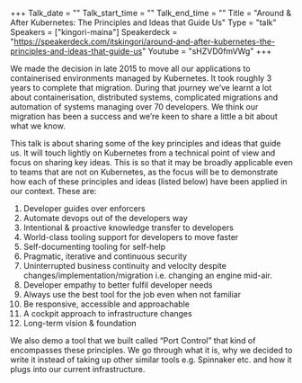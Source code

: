 +++
Talk_date = ""
Talk_start_time = ""
Talk_end_time = ""
Title = "Around & After Kubernetes: The Principles and Ideas that Guide Us"
Type = "talk"
Speakers = ["kingori-maina"]
Speakerdeck = "https://speakerdeck.com/itskingori/around-and-after-kubernetes-the-principles-and-ideas-that-guide-us"
Youtube = "sHZVD0fmVWg"
+++

We made the decision in late 2015 to move all our applications to containerised environments managed by Kubernetes. It took roughly 3 years to complete that migration. During that journey we’ve learnt a lot about containerisation, distributed systems, complicated migrations and automation of systems managing over 70 developers. We think our migration has been a success and we’re keen to share a little a bit about what we know.

This talk is about sharing some of the key principles and ideas that guide us. It will touch lightly on Kubernetes from a technical point of view and focus on sharing key ideas. This is so that it may be broadly applicable even to teams that are not on Kubernetes, as the focus will be to demonstrate how each of these principles and ideas (listed below) have been applied in our context. These are:

1. Developer guides over enforcers
2. Automate devops out of the developers way
3. Intentional & proactive knowledge transfer to developers
4. World-class tooling support for developers to move faster
5. Self-documenting tooling for self-help
6. Pragmatic, iterative and continuous security
7. Uninterrupted business continuity and velocity despite changes/implementation/migration i.e. changing an engine mid-air.
8. Developer empathy to better fulfil developer needs
9. Always use the best tool for the job even when not familiar
10. Be responsive, accessible and approachable
11. A cockpit approach to infrastructure changes
12. Long-term vision & foundation

We also demo a tool that we built called “Port Control” that kind of encompasses these principles. We go through what it is, why we decided to write it instead of taking up other similar tools e.g. Spinnaker etc. and how it plugs into our current infrastructure.
